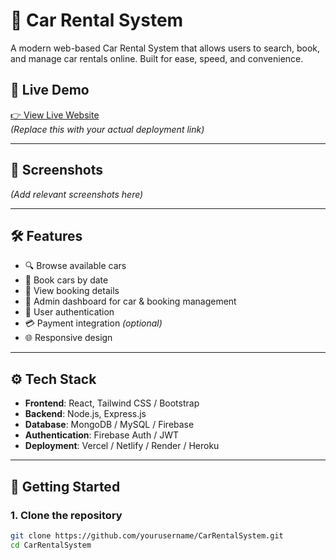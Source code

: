 # 🚗 Car Rental System

A modern web-based Car Rental System that allows users to search, book, and manage car rentals online. Built for ease, speed, and convenience.

## 🔗 Live Demo

[👉 View Live Website](https://your-deployment-link.com)  
*(Replace this with your actual deployment link)*

---

## 📸 Screenshots

*(Add relevant screenshots here)*

---

## 🛠 Features

- 🔍 Browse available cars
- 📅 Book cars by date
- 📝 View booking details
- 🧾 Admin dashboard for car & booking management
- 🔐 User authentication
- 💳 Payment integration *(optional)*
- 🌐 Responsive design

---

## ⚙️ Tech Stack

- **Frontend**: React, Tailwind CSS / Bootstrap
- **Backend**: Node.js, Express.js
- **Database**: MongoDB / MySQL / Firebase
- **Authentication**: Firebase Auth / JWT
- **Deployment**: Vercel / Netlify / Render / Heroku

---

## 🚀 Getting Started

### 1. Clone the repository

```bash
git clone https://github.com/yourusername/CarRentalSystem.git
cd CarRentalSystem
